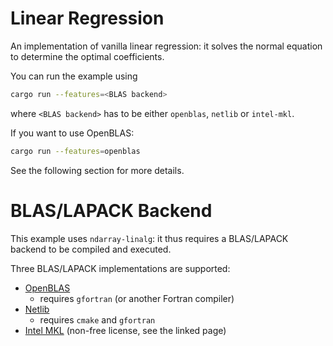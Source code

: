 Linear Regression
=================

An implementation of vanilla linear regression: it solves the normal equation to determine 
the optimal coefficients.

You can run the example using
```sh
cargo run --features=<BLAS backend>
```
where `<BLAS backend>` has to be either `openblas`, `netlib` or `intel-mkl`. 

If you want to use OpenBLAS:
```sh
cargo run --features=openblas
```

See the following section for more details.

BLAS/LAPACK Backend
===================

This example uses `ndarray-linalg`: it thus requires a BLAS/LAPACK backend to be compiled and executed.

Three BLAS/LAPACK implementations are supported:

- [OpenBLAS](https://github.com/cmr/openblas-src)
  - requires `gfortran` (or another Fortran compiler)
- [Netlib](https://github.com/cmr/netlib-src)
  - requires `cmake` and `gfortran`
- [Intel MKL](https://github.com/termoshtt/rust-intel-mkl) (non-free license, see the linked page)
